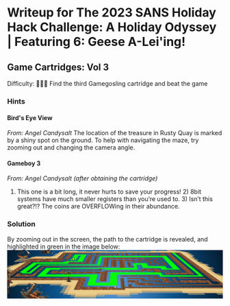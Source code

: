 # Writeup for The 2023 SANS Holiday Hack Challenge: A Holiday Odyssey \| Featuring 6: Geese A-Lei'ing!
## Game Cartridges: Vol 3
Difficulty: :christmas_tree::christmas_tree::christmas_tree:
Find the third Gamegosling cartridge and beat the game

### Hints
#### Bird's Eye View
*From: Angel Candysalt*
The location of the treasure in Rusty Quay is marked by a shiny spot on the ground. To help with navigating the maze, try zooming out and changing the camera angle.
#### Gameboy 3
*From: Angel Candysalt (after obtaining the cartridge)*
1) This one is a bit long, it never hurts to save your progress! 2) 8bit systems have much smaller registers than you’re used to. 3) Isn’t this great?!? The coins are OVERFLOWing in their abundance.

### Solution
By zooming out in the screen, the path to the cartridge is revealed, and highlighted in green in the image
below:
![maze](imgs/maze.png)